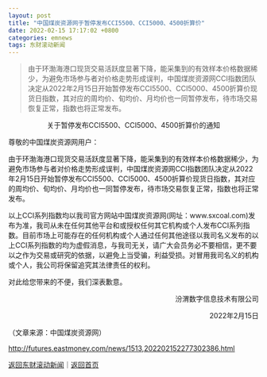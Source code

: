 ```yaml
---
layout: post
title: "中国煤炭资源网于暂停发布CCI5500、CCI5000、4500折算价"
date: 2022-02-15 17:17:02 +0800
categories: emnews
tags: 东财滚动新闻
---
```

> 由于环渤海港口现货交易活跃度显著下降，能采集到的有效样本价格数据稀少，为避免市场参与者对价格走势形成误判，中国煤炭资源网CCI指数团队决定从2022年2月15日开始暂停发布CCI5500、CCI5000、4500折算价现货日指数，其对应的周均价、旬均价、月均价也一同暂停发布，待市场交易恢复正常，指数也将正常发布。

<p style="text-align:center;">关于暂停发布CCI5500、CCI5000、4500折算价的通知</p><p>尊敬的中国煤炭资源网用户： </p><p>由于环渤海港口现货交易活跃度显著下降，能采集到的有效样本价格数据稀少，为避免市场参与者对价格走势形成误判，中国煤炭资源网CCI指数团队决定从2022年2月15日开始暂停发布CCI5500、CCI5000、4500折算价现货日指数，其对应的周均价、旬均价、月均价也一同暂停发布，待市场交易恢复正常，指数也将正常发布。 </p><p>以上CCI系列指数均以我司官方网站中国煤炭资源网(网址：www.sxcoal.com)发布为准，我司从未在任何其他平台和或授权任何其它机构或个人发布CCI系列指数。目前市场上可能存在的任何机构或个人通过任何其他途径以我司名义发布的以上CCI系列指数的均为虚假消息，与我司无关，请广大会员务必不要相信，更不要以之作为交易或研究的依据，以避免上当受骗，利益受损。对冒用我司名义的机构或个人，我公司将保留追究其法律责任的权利。 </p><p>对此给您带来的不便，我们深表歉意。</p><p style="text-align:right;">汾渭数字信息技术有限公司 </p><p style="text-align:right;">2022年2月15日</p><p class="em_media">（文章来源：中国煤炭资源网）</p>

<http://futures.eastmoney.com/news/1513,202202152277302386.html>

[返回东财滚动新闻](//finews.withounder.com/emnews/)｜[返回首页](//finews.withounder.com/)